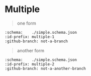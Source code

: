# Multiple

> one form

```{pr-form} deathbeds/prjsf
:schema:    ./simple.schema.json
:id-prefix: multiple-1
:github-branch: not-a-branch
```

> another form

```{pr-form} deathbeds/prjsf
:schema:    ./simple.schema.json
:id-prefix: multiple-2
:github-branch: not-a-another-branch
```
